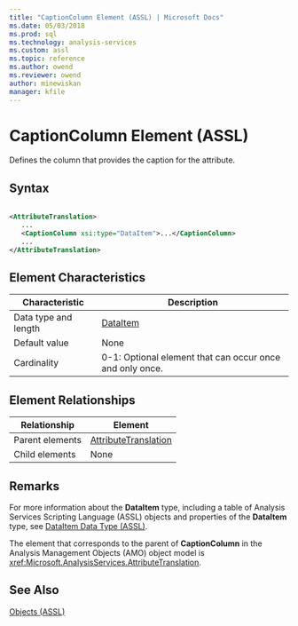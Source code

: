 ```yaml
---
title: "CaptionColumn Element (ASSL) | Microsoft Docs"
ms.date: 05/03/2018
ms.prod: sql
ms.technology: analysis-services
ms.custom: assl
ms.topic: reference
ms.author: owend
ms.reviewer: owend
author: minewiskan
manager: kfile
---
```

# CaptionColumn Element (ASSL)

  Defines the column that provides the caption for the attribute.  
  
## Syntax  
  
```xml  
  
<AttributeTranslation>  
   ...  
   <CaptionColumn xsi:type="DataItem">...</CaptionColumn>  
   ...  
</AttributeTranslation>  
```  
  
## Element Characteristics  
  
|Characteristic|Description|  
|--------------------|-----------------|  
|Data type and length|[DataItem](data-type/dataitem-data-type-assl.md)|  
|Default value|None|  
|Cardinality|0-1: Optional element that can occur once and only once.|  
  
## Element Relationships  
  
|Relationship|Element|  
|------------------|-------------|  
|Parent elements|[AttributeTranslation](data-type/attributetranslation-data-type-assl.md)|  
|Child elements|None|  
  
## Remarks  
 For more information about the **DataItem** type, including a table of Analysis Services Scripting Language (ASSL) objects and properties of the **DataItem** type, see [DataItem Data Type &#40;ASSL&#41;](data-type/dataitem-data-type-assl.md).  
  
 The element that corresponds to the parent of **CaptionColumn** in the Analysis Management Objects (AMO) object model is <xref:Microsoft.AnalysisServices.AttributeTranslation>.  
  
## See Also  
 [Objects &#40;ASSL&#41;](objects/objects-assl.md)  
  
  
